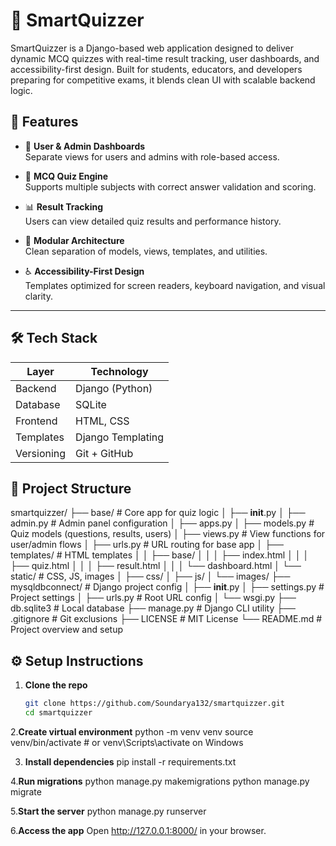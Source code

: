 # 🧠 SmartQuizzer

SmartQuizzer is a Django-based web application designed to deliver dynamic MCQ quizzes with real-time result tracking, user dashboards, and accessibility-first design. Built for students, educators, and developers preparing for competitive exams, it blends clean UI with scalable backend logic.

## 🚀 Features

- 🔐 **User & Admin Dashboards**  
  Separate views for users and admins with role-based access.

- 📝 **MCQ Quiz Engine**  
  Supports multiple subjects with correct answer validation and scoring.

- 📊 **Result Tracking**  
  Users can view detailed quiz results and performance history.

- 🧩 **Modular Architecture**  
  Clean separation of models, views, templates, and utilities.

- ♿ **Accessibility-First Design**  
  Templates optimized for screen readers, keyboard navigation, and visual clarity.

---

## 🛠️ Tech Stack

| Layer        | Technology            |
|--------------|------------------------|
| Backend      | Django (Python)        |
| Database     | SQLite                 |
| Frontend     | HTML, CSS              |
| Templates    | Django Templating      |
| Versioning   | Git + GitHub           |


## 📂 Project Structure
smartquizzer/
├── base/                      # Core app for quiz logic
│   ├── __init__.py
│   ├── admin.py              # Admin panel configuration
│   ├── apps.py
│   ├── models.py             # Quiz models (questions, results, users)
│   ├── views.py              # View functions for user/admin flows
│   ├── urls.py               # URL routing for base app
│   ├── templates/            # HTML templates
│   │   ├── base/
│   │   │   ├── index.html
│   │   │   ├── quiz.html
│   │   │   ├── result.html
│   │   │   └── dashboard.html
│   └── static/               # CSS, JS, images
│       ├── css/
│       ├── js/
│       └── images/
├── mysqldbconnect/           # Django project config
│   ├── __init__.py
│   ├── settings.py           # Project settings
│   ├── urls.py               # Root URL config
│   └── wsgi.py
├── db.sqlite3                # Local database
├── manage.py                 # Django CLI utility
├── .gitignore                # Git exclusions
├── LICENSE                   # MIT License
└── README.md                 # Project overview and setup

## ⚙️ Setup Instructions

1. **Clone the repo**  
   ```bash
   git clone https://github.com/Soundarya132/smartquizzer.git
   cd smartquizzer
   
2.**Create virtual environment**
python -m venv venv
source venv/bin/activate  # or venv\Scripts\activate on Windows

3. **Install dependencies**
pip install -r requirements.txt
   
4.**Run migrations**
python manage.py makemigrations
python manage.py migrate

5.**Start the server**
python manage.py runserver

6.**Access the app**
Open http://127.0.0.1:8000/ in your browser.
